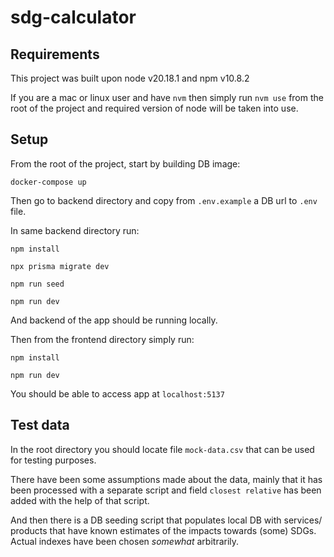# sdg-calculator

## Requirements

This project was built upon node v20.18.1 and npm v10.8.2

If you are a mac or linux user and have `nvm` then simply run `nvm use` from the root of the project and required version of node will be taken into use.

## Setup

From the root of the project, start by building DB image:

```
docker-compose up
```

Then go to backend directory and copy from `.env.example` a DB url to `.env` file.

In same backend directory run:

```
npm install

npx prisma migrate dev

npm run seed

npm run dev
```

And backend of the app should be running locally.

Then from the frontend directory simply run:

```
npm install

npm run dev
```

You should be able to access app at `localhost:5137`

## Test data

In the root directory you should locate file `mock-data.csv` that can be used for testing purposes.

There have been some assumptions made about the data, mainly that it has been processed with a separate script and field `closest relative` has been added with the help of that script.

And then there is a DB seeding script that populates local DB with services/ products that have known estimates of the impacts towards (some) SDGs. Actual indexes have been chosen _somewhat_ arbitrarily.
